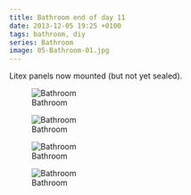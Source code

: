 ```yaml
---
title: Bathroom end of day 11
date: 2013-12-05 19:25 +0100
tags: bathroom, diy
series: Bathroom
image: 05-Bathroom-01.jpg
---
```


Litex panels now mounted (but not yet sealed).

<figure class="figure w-100 text-center">
  <img class="figure-img img-fluid rounded" src="/images/posts/2013/12/05-Bathroom-01.jpg" title="Bathroom" alt="Bathroom"/>
  <figcaption class="figure-caption">Bathroom</figcaption>
</figure>

<figure class="figure w-100 text-center">
  <img class="figure-img img-fluid rounded" src="/images/posts/2013/12/05-Bathroom-02.jpg" title="Bathroom" alt="Bathroom"/>
  <figcaption class="figure-caption">Bathroom</figcaption>
</figure>

<figure class="figure w-100 text-center">
  <img class="figure-img img-fluid rounded" src="/images/posts/2013/12/05-Bathroom-03.jpg" title="Bathroom" alt="Bathroom"/>
  <figcaption class="figure-caption">Bathroom</figcaption>
</figure>

<figure class="figure w-100 text-center">
  <img class="figure-img img-fluid rounded" src="/images/posts/2013/12/05-Bathroom-04.jpg" title="Bathroom" alt="Bathroom"/>
  <figcaption class="figure-caption">Bathroom</figcaption>
</figure>
